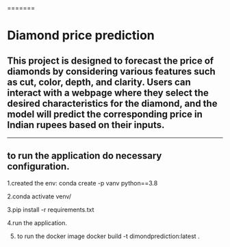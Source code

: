 
=======
# Diamond price prediction #
## This project is designed to forecast the price of diamonds by considering various features such as cut, color, depth, and clarity. Users can interact with a webpage where they select the desired characteristics for the diamond, and the model will predict the corresponding price in Indian rupees based on their inputs.
----------------------------------------------------------------------------------------------------------------------------------------------------
## to run the application do necessary configuration.
1.created the env:
 conda create -p vanv python==3.8
 

2.conda activate venv/

3.pip install -r requirements.txt

4.run the application.


5. to run the docker image
docker  build -t dimondprediction:latest .


